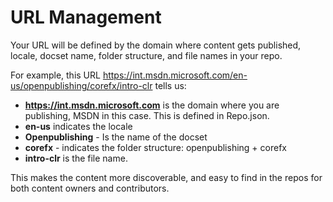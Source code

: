 # URL Management #
Your URL will be defined by the domain where content gets published, locale, docset name,  folder structure, and file names in your repo. 

For example, this URL https://int.msdn.microsoft.com/en-us/openpublishing/corefx/intro-clr tells us: 

- **https://int.msdn.microsoft.com** is the domain where you are publishing, MSDN in this case. This is defined in Repo.json.
- **en-us** indicates the locale
- **Openpublishing** - Is the name of the docset
- **corefx** - indicates the folder structure: openpublishing + corefx
- **intro-clr** is the file name.

This makes the content more discoverable, and easy to find in the repos for both content owners and contributors.
